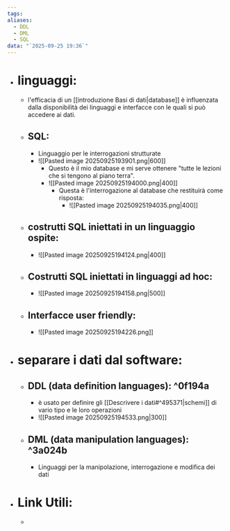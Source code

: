 ```yaml
---
tags:
aliases:
  - DDL
  - DML
  - SQL
data: "`2025-09-25 19:36`"
---
```

- # linguaggi:
	-  l'efficacia di un [[introduzione Basi di dati|database]] è influenzata dalla disponibilità dei linguaggi e interfacce con le quali si può accedere ai dati.
	- ## SQL:
		- Linguaggio per le interrogazioni strutturate
		- ![[Pasted image 20250925193901.png|600]]
			- Questo è il mio database e mi serve ottenere "tutte le lezioni che si tengono al piano terra".
			- ![[Pasted image 20250925194000.png|400]]
				- Questa è l'interrogazione al database che restituirà come risposta:
					- ![[Pasted image 20250925194035.png|400]]
	- ## costrutti SQL iniettati in un linguaggio ospite:
		- ![[Pasted image 20250925194124.png|400]]
	- ## Costrutti SQL iniettati in linguaggi ad hoc:
		- ![[Pasted image 20250925194158.png|500]]
	- ## Interfacce user friendly:
		- ![[Pasted image 20250925194226.png]]
- # separare i dati dal software:
	- ## DDL (data definition languages): ^0f194a
		- è usato per definire gli [[Descrivere i dati#^495371|schemi]] di vario tipo e le loro operazioni
		- ![[Pasted image 20250925194533.png|300]]
	- ## DML (data manipulation languages): ^3a024b
		- Linguaggi per la manipolazione, interrogazione e modifica dei dati
- # Link Utili:
	- 